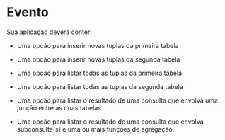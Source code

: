 # Evento

Sua aplicação deverá conter:

- Uma opção para inserir novas tuplas da primeira tabela

- Uma opção para inserir novas tuplas da segunda tabela

- Uma opção para listar todas as tuplas da primeira tabela

- Uma opção para listar todas as tuplas da segunda tabela

- Uma opção para listar o resultado de uma consulta que envolva uma junção entre as duas tabelas

- Uma opção para listar o resultado de uma consulta que envolva subconsulta(s) e uma ou mais funções de agregação.
